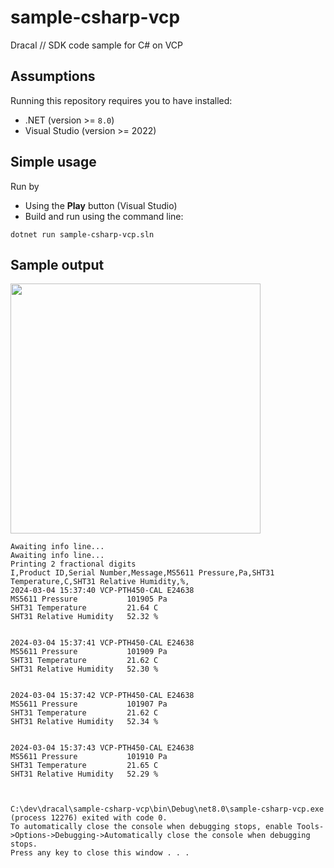 # sample-csharp-vcp
Dracal // SDK code sample for C# on VCP

## Assumptions

Running this repository requires you to have installed:
- .NET (version >= `8.0`)
- Visual Studio (version >= 2022)


## Simple usage

Run by
- Using the **Play** button (Visual Studio)
- Build and run using the command line:

```
dotnet run sample-csharp-vcp.sln
```



## Sample output
<img src="https://github.com/Dracaltech/sample-node-vcp/assets/1357711/305ff9ae-2d98-4485-99a6-d09c02523d1e" width=400 />

```
Awaiting info line...
Awaiting info line...
Printing 2 fractional digits
I,Product ID,Serial Number,Message,MS5611 Pressure,Pa,SHT31 Temperature,C,SHT31 Relative Humidity,%,
2024-03-04 15:37:40 VCP-PTH450-CAL E24638
MS5611 Pressure           101905 Pa
SHT31 Temperature         21.64 C
SHT31 Relative Humidity   52.32 %


2024-03-04 15:37:41 VCP-PTH450-CAL E24638
MS5611 Pressure           101909 Pa
SHT31 Temperature         21.62 C
SHT31 Relative Humidity   52.30 %


2024-03-04 15:37:42 VCP-PTH450-CAL E24638
MS5611 Pressure           101907 Pa
SHT31 Temperature         21.62 C
SHT31 Relative Humidity   52.34 %


2024-03-04 15:37:43 VCP-PTH450-CAL E24638
MS5611 Pressure           101910 Pa
SHT31 Temperature         21.65 C
SHT31 Relative Humidity   52.29 %



C:\dev\dracal\sample-csharp-vcp\bin\Debug\net8.0\sample-csharp-vcp.exe (process 12276) exited with code 0.
To automatically close the console when debugging stops, enable Tools->Options->Debugging->Automatically close the console when debugging stops.
Press any key to close this window . . .
```
